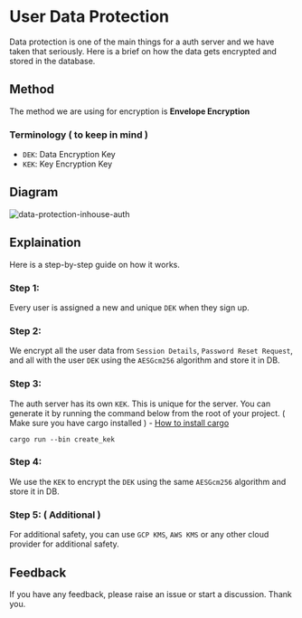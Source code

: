 
# User Data Protection

Data protection is one of the main things for a auth server and we have taken that seriously. Here is a brief on how the data gets encrypted and stored in the database.



## Method

The method we are using for encryption is **Envelope Encryption**

### Terminology ( to keep in mind )
- `DEK`: Data Encryption Key
- `KEK`: Key Encryption Key


## Diagram

![data-protection-inhouse-auth](https://github.com/Rajdip019/in-house-auth/assets/91758830/163fdd5a-1757-481c-ba18-3a4bfacb72d2)


## Explaination

Here is a step-by-step guide on how it works.

### Step 1:
Every user is assigned a new and unique `DEK` when they sign up. 

### Step 2: 
We encrypt all the user data from `Session Details`, `Password Reset Request`, and all with the user `DEK` using the `AESGcm256` algorithm and store it in DB.

### Step 3:
The auth server has its own `KEK`. This is unique for the server. You can generate it by running the command below from the root of your project. ( Make sure you have cargo installed ) - [How to install cargo](https://doc.rust-lang.org/cargo/getting-started/installation.html)
```
cargo run --bin create_kek 
```

### Step 4:
We use the `KEK` to encrypt the `DEK` using the same `AESGcm256` algorithm and store it in DB.

### Step 5: ( Additional )
For additional safety, you can use `GCP KMS`, `AWS KMS` or any other cloud provider for additional safety. 



## Feedback

If you have any feedback, please raise an issue or start a discussion. Thank you.
